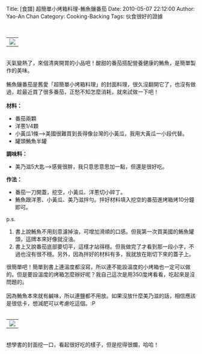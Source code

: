 Title: [食譜] 超簡單小烤箱料理-鮪魚鑲番茄
Date: 2010-05-07 22:12:00
Author: Yao-An Chan
Category: Cooking-Backing
Tags: 伙食很好的證據


<div class='post'>
<center><br /><table style="width: auto;"><tbody><tr><td><a href="http://picasaweb.google.com/lh/photo/hOLGLLwRH1RWkbQhq06ExQ?feat=embedwebsite"><img src="http://lh5.ggpht.com/_mvtDPM7iODU/S-R7NMRw8YI/AAAAAAAAHNA/Yg5ujxZB0aI/s400/YAN_8533.JPG" /></a></td></tr></tbody></table></center><br />天氣變熱了，來個清爽開胃的小品吧！酸甜的番茄搭配營養健康的鮪魚，是簡單製作的美味。<br /><br />鮪魚鑲番茄是舊愛「超簡單小烤箱料理」的封面料理，很久沒翻開它了，也沒有做過，趁最近買了很多番茄，正愁不知怎麼消耗，就來試做一下吧！<br /><br /><b>材料：</b><br /><ul><li>番茄兩顆</li><li>洋蔥1/4顆</li><li>小黃瓜1條--&gt;美國很難買到長得像台灣的小黃瓜，我用大黃瓜一小段代替。</li><li>罐頭鮪魚半罐</li></ul><b>調味料：</b><br /><ul><li>美乃滋5大匙--&gt;感覺很胖，我只意思意思加一點，但還是很好吃。</li></ul><b>作法：</b><br /><ul><li>番茄一刀開蓋，挖空，小黃瓜、洋蔥切小碎丁。</li><li>鮪魚跟洋蔥、小黃瓜、美乃滋拌勻。拌好材料填入挖空的番茄進烤箱烤10分鐘即可。</li></ul>p.s.<br /><ol><li>書上說鮪魚不用刻意濾掉油，可增加滑順的口感。但我第一次買美國的鮪魚罐頭，這牌本來好像就沒油。</li><li>書上又說番茄底部要切平，這樣才站得穩。但我做完了才看到那一段小字，不過也沒有很不穩。另外，因為拌好的材料有多，我就放在剛切下來的蓋子上。</li></ol>很簡單吧！簡單到書上連溫度都沒寫，所以連不能設溫度的小烤箱也一定可以做的。但是要設溫度的烤箱怎麼辦好呢？我自己這次是用350度烤看看，吃起來是沒問題的。<br /><br />因為鮪魚本來就有鹹味，所以連鹽都不用放。如果沒放什麼美乃滋的話，相信應該是很低卡，想減肥可以考慮吃這個。:P<br /><center><br /><table style="width: auto;"><tbody><tr><td><a href="http://picasaweb.google.com/lh/photo/8fiOFAwSEAOKPFilIomhKQ?feat=embedwebsite"><img src="http://lh4.ggpht.com/_mvtDPM7iODU/S-R7RAlnwwI/AAAAAAAAHNE/C1kXuwlDURw/s400/YAN_8537.JPG" /></a></td></tr></tbody></table></center><br />想學書的封面挖一口，看起很好吃的樣子，但是挖得很爛，哈哈！</div>
